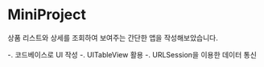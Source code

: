 # MiniProject

상품 리스트와 상세를 조회하여 보여주는 간단한 앱을 작성해보았습니다.

-. 코드베이스로 UI 작성
-. UITableView 활용
-. URLSession을 이용한 데이터 통신

